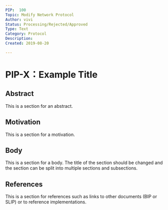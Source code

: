 ```yaml
---
PIP:  100
Topic: Modify Network Protocol
Author: vivi 
Status: Processing/Rejected/Approved 
Type: Text
Category: Protocol
Description: 
Created: 2019-08-20

---
```


# PIP-X：Example Title

## Abstract

This is a section for an abstract.

## Motivation

This is a section for a motivation.

## Body

This is a section for a body. The title of the section should be changed
and the section can be split into multiple sections and subsections.

## References

This is a section for references such as links to other documents (BIP or SLIP)
or to reference implementations.

